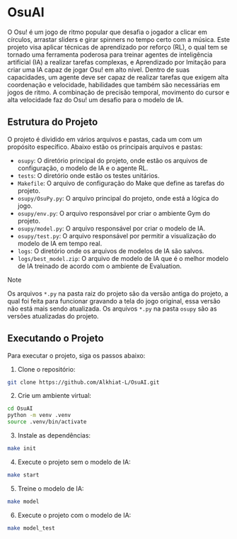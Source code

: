 # OsuAI

O Osu! é um jogo de ritmo popular que desafia o jogador a clicar em círculos, arrastar sliders e girar spinners no tempo certo com a música.
Este projeto visa aplicar técnicas de aprendizado por reforço (RL), o qual tem se tornado uma ferramenta poderosa para treinar agentes de inteligência artificial (IA) a realizar tarefas complexas, e Aprendizado por Imitação para criar uma IA capaz de jogar Osu! em alto nível. Dentro de suas capacidades, um agente deve ser capaz de realizar tarefas que exigem alta coordenação e velocidade, habilidades que também são necessárias em jogos de ritmo.
A combinação de precisão temporal, movimento do cursor e alta velocidade faz do Osu! um desafio para o modelo de IA.

## Estrutura do Projeto

O projeto é dividido em vários arquivos e pastas, cada um com um propósito específico. Abaixo estão os principais arquivos e pastas:

- `osupy`: O diretório principal do projeto, onde estão os arquivos de configuração, o modelo de IA e o agente RL.
- `tests`: O diretório onde estão os testes unitários.
- `Makefile`: O arquivo de configuração do Make que define as tarefas do projeto.
- `osupy/OsuPy.py`: O arquivo principal do projeto, onde está a lógica do jogo.
- `osupy/env.py`: O arquivo responsável por criar o ambiente Gym do projeto.
- `osupy/model.py`: O arquivo responsável por criar o modelo de IA.
- `osupy/test.py`: O arquivo responsável por permitir a visualização do modelo de IA em tempo real.
- `logs`: O diretório onde os arquivos de modelos de IA são salvos.
- `logs/best_model.zip`: O arquivo de modelo de IA que é o melhor modelo de IA treinado de acordo com o ambiente de Evaluation.

> [!NOTE]
> Os arquivos `*.py` na pasta raiz do projeto são da versão antiga do projeto, a qual foi feita para funcionar gravando a tela do jogo original, essa versão não está mais sendo atualizada. Os arquivos `*.py` na pasta `osupy` são as versões atualizadas do projeto.

## Executando o Projeto

Para executar o projeto, siga os passos abaixo:

1. Clone o repositório:

```bash
git clone https://github.com/Alkhiat-L/OsuAI.git
```

2. Crie um ambiente virtual:

```bash
cd OsuAI
python -m venv .venv
source .venv/bin/activate
```

3. Instale as dependências:

```bash
make init
```

4. Execute o projeto sem o modelo de IA:

```bash
make start
```

5. Treine o modelo de IA:

```bash
make model
```

6. Execute o projeto com o modelo de IA:

```bash
make model_test
```
